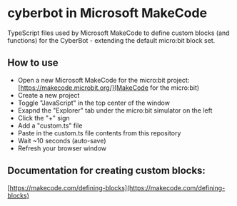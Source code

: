 # cyberbot in Microsoft MakeCode
TypeScript files used by Microsoft MakeCode to define custom blocks (and functions) for the CyberBot - extending the default micro:bit block set.

## How to use
- Open a new Microsoft MakeCode for the micro:bit project: [https://makecode.microbit.org/](MakeCode for the micro:bit)
- Create a new project
- Toggle "JavaScript" in the top center of the window
- Exapnd the "Explorer" tab under the micro:bit simulator on the left
- Click the "+" sign
- Add a "custom.ts" file
- Paste in the custom.ts file contents from this repository
- Wait ~10 seconds (auto-save)
- Refresh your browser window

## Documentation for creating custom blocks:
[https://makecode.com/defining-blocks](https://makecode.com/defining-blocks)
